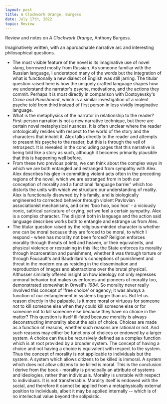 ```yaml
---
layout: post
title: A Clockwork Orange, Burgess
date: July 17th, 2022
topic: Review
---
```


Review and notes on *A Clockwork Orange*, Anthony Burgess.

Imaginatively written, with an approachable narrative arc and interesting philosophical questions.

- The most visible feature of the novel is its imaginative use of novel slang, borrowed mostly from Russian. As someone familiar with the Russian language, I understood many of the words but the integration of what is functionally a new dialect of English was still jarring. The titular question raised here is how the uniquely crafted language shapes how we understand the narrator's psyche, motivations, and the actions they commit. Perhaps it is most directly in comparison with Dostoyevsky's *Crime and Punishment*, which is a similar investigation of a violent psyche told from third instead of first person in less vividly imaginative language. 
- What is the metaphysics of the narrator in relationship to the reader? First-person narration is not a new narrative technique, but there are certain novel metaphysical nuances. It is often unclear where the reader ontologically resides with respect to the world of the story and the characters that inhabit it. Alex talks directly to the reader and attempts to present his psyche to the reader, but this is through the veil of retrospect. It is revealed in the concluding pages that this narrative is being told like a story as such, although it becomes primarily plausible that this is happening well before.
- From these two previous points, we can think about the complex ways in which we are both entangled and estranged from sympathy with Alex. Alex describes his glee in committing violent acts often in the preceding regions of the novel, which we are estranged from in both our conception of morality and a functional 'language barrier' which too distorts the units with which we structure our understanding of reality. Alex is functionally disowned by his family, and is biologically engineered to corrected behavior through violent Pavlovian associationist mechanisms, and cries 'boo hoo, boo hoo' - a viciously ironic, satirical caricature of crying; yet we feel a certain sympathy. Alex is a complex character. The disjoint both in language and the action said language describes works both to entangle and estrange us from Alex.
- The titular question raised by the religious-minded character is whether one can be moral because they are forced to be moral, to which I respond - when has morality not been forced? Religion enforces morality through threats of hell and heaven, or their equivalents, and physical violence or restraining in this life; the State enforces its morality through incarceration and punishment, whether it was through torture or through Foucault's and Baudrillard's conceptions of punishment and threat in the modern era as residing in the dissemination and reproduction of images and abstractions over the brutal physical. Althusser similarly offered insight on how ideology not only represses unmoral behavior but makes us enforces and pioneers of morality too, demonstrated somewhat in Orwell's *1984*. So morality never really involved this concept of 'free choice' or agency; it was 
always a function of our entanglement in systems bigger than us. But let us reason directly in the palpable. Is it more moral or virtuous for someone not to kill someone else when they could kill someone else or for someone not to kill someone else because they have no choice in the matter? This question is itself ill-fated because morality is always deconstructing immorality about the axis of choice. Choices are made as a function of reasons, whether such reasons are rational or not. And such reasons may either be functions of choices or endowed by a larger system. A choice can thus be recursively defined as a complex function which is at root provided by a broader system. The concept of having a choice and not having a choice is equivalent with respect to the system.
Thus the concept of morality is not applicable to individuals but the system. A system which allows citizens to be killed is immoral. A system which does not allow citizens to be killed is moral. This is the conclusion I derive from the book - morality is principally an attribute of systems and ideologies, rather than individuals. Morality is unstable with respect to individuals. It is not transferrable. Morality itself is endowed with the social, and therefore it cannot be applied from a metaphysically external position to individuals, albeit it may be applied internally -- which is of no intellectual value beyond the solipsistic.





























